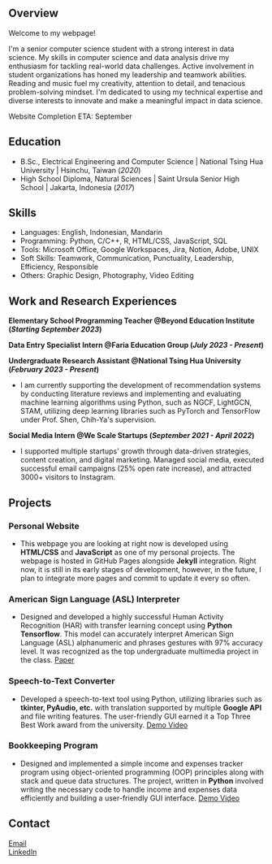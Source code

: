 ## Overview
Welcome to my webpage!  

I'm a senior computer science student with a strong interest in data science. My skills in computer science and data analysis drive my enthusiasm for tackling real-world data challenges. Active involvement in student organizations has honed my leadership and teamwork abilities. Reading and music fuel my creativity, attention to detail, and tenacious problem-solving mindset. I'm dedicated to using my technical expertise and diverse interests to innovate and make a meaningful impact in data science.

Website Completion ETA: September  

## Education
- B.Sc., Electrical Engineering and Computer Science | National Tsing Hua University | Hsinchu, Taiwan (_2020_)
- High School Diploma, Natural Sciences | Saint Ursula Senior High School | Jakarta, Indonesia (_2017_)

## Skills
- Languages: English, Indonesian, Mandarin
- Programming: Python, C/C++, R, HTML/CSS, JavaScript, SQL
- Tools: Microsoft Office, Google Workspaces, Jira, Notion, Adobe, UNIX
- Soft Skills: Teamwork, Communication, Punctuality, Leadership, Efficiency, Responsible
- Others: Graphic Design, Photography, Video Editing

## Work and Research Experiences
**Elementary School Programming Teacher @Beyond Education Institute (_Starting September 2023_)**

**Data Entry Specialist Intern @Faria Education Group (_July 2023 - Present_)**

**Undergraduate Research Assistant @National Tsing Hua University (_February 2023 - Present_)**
- I am currently supporting the development of recommendation systems by conducting literature reviews and implementing and evaluating machine learning algorithms using Python, such as NGCF, LightGCN, STAM, utilizing deep learning libraries such as PyTorch and TensorFlow under Prof. Shen, Chih-Ya's supervision.

**Social Media Intern @We Scale Startups (_September 2021 - April 2022_)**
- I supported multiple startups' growth through data-driven strategies, content creation, and digital marketing. Managed social media, executed successful email campaigns (25% open rate increase), and attracted 3000+ visitors to Instagram.
  
## Projects
### Personal Website
- This webpage you are looking at right now is developed using **HTML/CSS** and **JavaScript** as one of my personal projects. The webpage is hosted in GitHub Pages alongside **Jekyll** integration. Right now, it is still in its early stages of development, however, in the future, I plan to integrate more pages and commit to update it every so often. 

### American Sign Language (ASL) Interpreter
- Designed and developed a highly successful Human Activity Recognition (HAR) with transfer learning concept using **Python Tensorflow**. This model can accurately interpret American Sign Language (ASL) alphanumeric and phrases gestures with 97% accuracy level. It was recognized as the top undergraduate multimedia project in the class. [Paper](https://drive.google.com/file/d/1FjJOhhQLcB6bIoa6NVd9COpDIwuNHD9i/view?usp=sharing)

### Speech-to-Text Converter
- Developed a speech-to-text tool using Python, utilizing libraries such as **tkinter, PyAudio, etc.** with translation supported by multiple **Google API** and file writing features. The user-friendly GUI earned it a Top Three Best Work award from the university. [Demo Video](https://drive.google.com/file/d/1PwejNuSXYeEBPsRTeCGwUkvZ384cv57H/view?usp=sharing)

### Bookkeeping Program
- Designed and implemented a simple income and expenses tracker program using object-oriented programming (OOP) principles along with stack and queue data structures. The project, written in **Python** involved writing the necessary code to handle income and expenses data efficiently and building a user-friendly GUI interface. [Demo Video]()

## Contact
[Email](mailto:riana.anastasia481@gmail.com)  
[LinkedIn](https://www.linkedin.com/in/anastasia-riana/)
